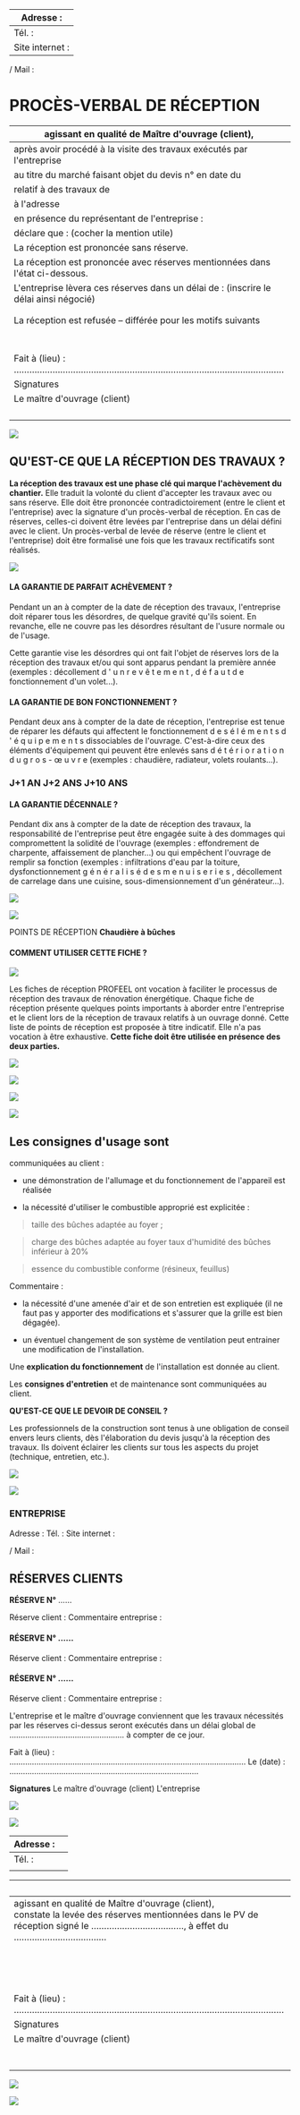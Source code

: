 | Adresse :       |
|-----------------|
| Tél. :          |
| Site internet : |

/ Mail :

# PROCÈS-VERBAL DE RÉCEPTION

| agissant en qualité de Maître d'ouvrage (client),                                     |                                          |  |
|---------------------------------------------------------------------------------------|------------------------------------------|--|
| après avoir procédé à la visite des travaux exécutés par l'entreprise<br>             |                                          |  |
| au titre du marché faisant objet du devis n° en date du                               |                                          |  |
| relatif à des travaux de                                                              |                                          |  |
| à l'adresse                                                                           |                                          |  |
| en présence du représentant de l'entreprise :                                         |                                          |  |
| déclare que : (cocher la mention utile)                                               |                                          |  |
| La réception est prononcée sans réserve.                                              |                                          |  |
| La réception est prononcée avec réserves mentionnées dans l'état ci-dessous.          |                                          |  |
| L'entreprise lèvera ces réserves dans un délai de : (inscrire le délai ainsi négocié) |                                          |  |
|                                                                                       |                                          |  |
|                                                                                       |                                          |  |
| La réception est refusée – différée pour les motifs suivants                          |                                          |  |
|                                                                                       |                                          |  |
|                                                                                       |                                          |  |
|                                                                                       |                                          |  |
|                                                                                       |                                          |  |
|                                                                                       |                                          |  |
|                                                                                       |                                          |  |
|                                                                                       |                                          |  |
| Fait à (lieu) : ……………………………………………………………………………………………                                   | Le (date) : ………………………………………………………………………… |  |
| Signatures                                                                            |                                          |  |
| Le maître d'ouvrage (client)                                                          | L'entreprise                             |  |
|                                                                                       |                                          |  |
|                                                                                       |                                          |  |
|                                                                                       |                                          |  |
|                                                                                       |                                          |  |

![](<images/Fiche de réception - Chaudière Bûches/_page_0_Picture_5.jpeg>)

## **QU'EST-CE QUE LA RÉCEPTION DES TRAVAUX ?**

**La réception des travaux est une phase clé qui marque l'achèvement du chantier.** Elle traduit la volonté du client d'accepter les travaux avec ou sans réserve. Elle doit être prononcée contradictoirement (entre le client et l'entreprise) avec la signature d'un procès-verbal de réception. En cas de réserves, celles-ci doivent être levées par l'entreprise dans un délai défini avec le client. Un procès-verbal de levée de réserve (entre le client et l'entreprise) doit être formalisé une fois que les travaux rectificatifs sont réalisés.

![](<images/Fiche de réception - Chaudière Bûches/_page_1_Figure_2.jpeg>)

#### **LA GARANTIE DE PARFAIT ACHÈVEMENT ?**

Pendant un an à compter de la date de réception des travaux, l'entreprise doit réparer tous les désordres, de quelque gravité qu'ils soient. En revanche, elle ne couvre pas les désordres résultant de l'usure normale ou de l'usage.

Cette garantie vise les désordres qui ont fait l'objet de réserves lors de la réception des travaux et/ou qui sont apparus pendant la première année (exemples : décollement d ' u n r e v ê t e m e n t , d é f a u t d e fonctionnement d'un volet...).

#### **LA GARANTIE DE BON FONCTIONNEMENT ?**

Pendant deux ans à compter de la date de réception, l'entreprise est tenue de réparer les défauts qui affectent le fonctionnement d e s é l é m e n t s d ' é q u i p e m e n t s dissociables de l'ouvrage. C'est-à-dire ceux des éléments d'équipement qui peuvent être enlevés sans d é t é r i o r a t i o n d u g r o s - œ u v r e (exemples : chaudière, radiateur, volets roulants...).

### **J+1 AN J+2 ANS J+10 ANS**

#### **LA GARANTIE DÉCENNALE ?**

Pendant dix ans à compter de la date de réception des travaux, la responsabilité de l'entreprise peut être engagée suite à des dommages qui compromettent la solidité de l'ouvrage (exemples : effondrement de charpente, affaissement de plancher...) ou qui empêchent l'ouvrage de remplir sa fonction (exemples : infiltrations d'eau par la toiture, dysfonctionnement g é n é r a l i s é d e s m e n u i s e r i e s , décollement de carrelage dans une cuisine, sous-dimensionnement d'un générateur…).

![](<images/Fiche de réception - Chaudière Bûches/_page_1_Picture_13.jpeg>)

![](<images/Fiche de réception - Chaudière Bûches/_page_1_Picture_15.jpeg>)

POINTS DE RÉCEPTION **Chaudière à bûches** 

#### **COMMENT UTILISER CETTE FICHE ?**

![](<images/Fiche de réception - Chaudière Bûches/_page_2_Picture_2.jpeg>)

Les fiches de réception PROFEEL ont vocation à faciliter le processus de réception des travaux de rénovation énergétique. Chaque fiche de réception présente quelques points importants à aborder entre l'entreprise et le client lors de la réception de travaux relatifs à un ouvrage donné. Cette liste de points de réception est proposée à titre indicatif. Elle n'a pas vocation à être exhaustive. **Cette fiche doit être utilisée en présence des deux parties.** 

![](<images/Fiche de réception - Chaudière Bûches/_page_2_Picture_4.jpeg>)

![](<images/Fiche de réception - Chaudière Bûches/_page_2_Picture_5.jpeg>)

![](<images/Fiche de réception - Chaudière Bûches/_page_2_Picture_7.jpeg>)

![](<images/Fiche de réception - Chaudière Bûches/_page_3_Picture_0.jpeg>)

## Les **consignes d'usage** sont

communiquées au client :

- une démonstration de l'allumage et du fonctionnement de l'appareil est réalisée

- la nécessité d'utiliser le combustible approprié est explicitée :

> taille des bûches adaptée au foyer ;

> charge des bûches adaptée au foyer taux d'humidité des bûches inférieur à 20%

> essence du combustible conforme (résineux, feuillus)

Commentaire :

- la nécessité d'une amenée d'air et de son entretien est expliquée (il ne faut pas y apporter des modifications et s'assurer que la grille est bien dégagée).

- un éventuel changement de son système de ventilation peut entrainer une modification de l'installation.

Une **explication du fonctionnement** de l'installation est donnée au client.

Les **consignes d'entretien** et de maintenance sont communiquées au client.

**QU'EST-CE QUE LE DEVOIR DE CONSEIL ?**

Les professionnels de la construction sont tenus à une obligation de conseil envers leurs clients, dès l'élaboration du devis jusqu'à la réception des travaux. Ils doivent éclairer les clients sur tous les aspects du projet (technique, entretien, etc.).

![](<images/Fiche de réception - Chaudière Bûches/_page_3_Picture_15.jpeg>)

![](<images/Fiche de réception - Chaudière Bûches/_page_3_Picture_17.jpeg>)

### **ENTREPRISE**

Adresse : Tél. : Site internet :

/ Mail :

## **RÉSERVES CLIENTS**

**RÉSERVE N°** ……

Réserve client : Commentaire entreprise :

#### **RÉSERVE N°** ……

Réserve client : Commentaire entreprise :

#### **RÉSERVE N°** ……

Réserve client : Commentaire entreprise :

L'entreprise et le maître d'ouvrage conviennent que les travaux nécessités par les réserves ci-dessus seront exécutés dans un délai global de …………………………………………… à compter de ce jour.

Fait à (lieu) : …………………………………………………………………………………………… Le (date) : …………………………………………………………………………

**Signatures** Le maître d'ouvrage (client) L'entreprise

![](<images/Fiche de réception - Chaudière Bûches/_page_4_Picture_18.jpeg>)

![](<images/Fiche de réception - Chaudière Bûches/_page_4_Picture_20.jpeg>)

| Adresse : |  |
|-----------|--|
| Tél. :    |  |
|           |  |

|                                                                                                                                                                           | Je soussigné, Monsieur/Madame                                                                |  |
|---------------------------------------------------------------------------------------------------------------------------------------------------------------------------|----------------------------------------------------------------------------------------------|--|
| agissant en qualité de Maître d'ouvrage (client),<br>constate la levée des réserves mentionnées dans le PV de réception signé le ………………………………, à effet du<br>……………………………… |                                                                                              |  |
|                                                                                                                                                                           |                                                                                              |  |
|                                                                                                                                                                           | à l'adresse                                                                                  |  |
|                                                                                                                                                                           | en présence du représentant de l'entreprise :                                                |  |
|                                                                                                                                                                           | …………………………………………………………………………………………………………………………………………………………………………………………………………………………………………………… |  |
| Fait à (lieu) : ……………………………………………………………………………………………                                                                                                                       | Le (date) : …………………………………………………………………………                                                     |  |
| Signatures                                                                                                                                                                |                                                                                              |  |
| Le maître d'ouvrage (client)                                                                                                                                              | L'entreprise                                                                                 |  |
|                                                                                                                                                                           |                                                                                              |  |
|                                                                                                                                                                           |                                                                                              |  |
|                                                                                                                                                                           |                                                                                              |  |
|                                                                                                                                                                           |                                                                                              |  |
|                                                                                                                                                                           |                                                                                              |  |
|                                                                                                                                                                           |                                                                                              |  |
|                                                                                                                                                                           |                                                                                              |  |

![](<images/Fiche de réception - Chaudière Bûches/_page_5_Picture_5.jpeg>)

![](<images/Fiche de réception - Chaudière Bûches/_page_5_Picture_7.jpeg>)